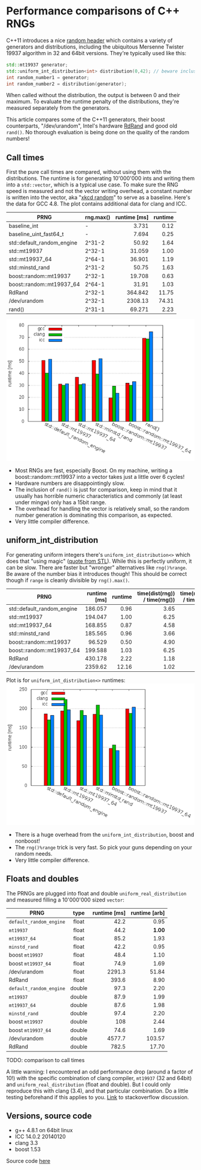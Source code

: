 # Performance comparisons of C++ RNGs
C++11 introduces a nice [random header][3] which contains a variety of generators and distributions, including the ubiquitous Mersenne Twister 19937 algorithm in 32 and 64bit versions. They're typically used like this:

```c++
std::mt19937 generator;
std::uniform_int_distribution<int> distribution(0,42); // beware inclusive ranges!
int random_number1 = generator;
int random_number2 = distribution(generator);
```
When called without the distribution, the output is between 0 and their maximum. To evaluate the runtime penalty of the distributions, they're measured separately from the generators.

This article compares some of the C++11 generators, their boost counterparts, "/dev/urandom", Intel's hardware [RdRand][6] and good old `rand()`.  No thorough evaluation is being done on the quality of the random numbers! 

## Call times

First the pure call times are compared, without using them with the distributions. The runtime is for generating 10'000'000 ints and writing them into a `std::vector`, which is a typical use case. To make sure the RNG speed is measured and not the vector writing overhead, a constant number is written into the vector, aka "[xkcd random][4]" to serve as a baseline. Here's the data for GCC 4.8. The plot contains additional data for clang and ICC.

PRNG	|	rng.max()	|	runtime [ms]	|	runtime
--------- | --------------------- | -------------------: | ---------:
baseline_int 	|	 - 	|	3.731	|	0.12
baseline_uint_fast64_t 	|	 - 	|	7.694	|	0.25
std::default_random_engine 	|	 2^31-2 	|	50.92	|	1.64
std::mt19937 	|	 2^32-1 	|	31.059	|	1.00
std::mt19937_64 	|	 2^64-1 	|	36.901	|	1.19
std::minstd_rand 	|	 2^31-2 	|	50.75	|	1.63
boost::random::mt19937 	|	 2^32-1 	|	19.708	|	0.63
boost::random::mt19937_64 	|	 2^64-1 	|	31.91	|	1.03
RdRand 	|	 2^32-1 	|	364.842	|	11.75
/dev/urandom 	|	 2^32-1 	|	2308.13	|	74.31
rand() 	|	 2^31-1 	|	69.271	|	2.23

![call times](https://raw.githubusercontent.com/s9w/perf_cpp_random/master/plot_calls.png)

- Most RNGs are fast, especially Boost. On my machine, writing a boost::random::mt19937 into a vector takes just a little over 6 cycles!
- Hardware numbers are disappointingly slow.
- The inclusion of `rand()` is just for comparison, keep in mind that it usually has horrible numeric characteristics and commonly (at least under mingw) only has a 15bit range.
- The overhead for handling the vector is relatively small, so the random number generation is dominating this comparison, as expected.
- Very little compiler difference.

## uniform_int_distribution
For generating uniform integers there's `uniform_int_distribution<>` which does that "using magic" ([quote from STL][7]). While this is perfectly uniform, it can be slow. There are faster but "wronger" alternatives like `rng()%range`. Be aware of the number bias it introduces though! This should be correct though if `range` is cleanly divisible by `rng().max()`.

PRNG                   | runtime [ms] | runtime | time(dist(rng)) / time(rng()) | time(modulo) / time(rng())
---------------------- | -----------: | ------: | --------------: | ---: |
std::default_random_engine	|	186.057	|	0.96	|	3.65	|	0.99
std::mt19937	|	194.047	|	1.00	|	6.25	|	1.02
std::mt19937_64	|	168.855	|	0.87	|	4.58	|	0.92
std::minstd_rand	|	185.565	|	0.96	|	3.66	|	0.99
boost::random::mt19937	|	96.529	|	0.50	|	4.90	|	1.14
boost::random::mt19937_64	|	199.588	|	1.03	|	6.25	|	1.01
RdRand	|	430.178	|	2.22	|	1.18	|	0.99
/dev/urandom	|	2359.62	|	12.16	|	1.02	|	1.00

Plot is for `uniform_int_distribution<>` runtimes:
![integers](https://raw.githubusercontent.com/s9w/perf_cpp_random/master/plot_int.png)

- There is a huge overhead from the `uniform_int_distribution`, boost and nonboost!
- The `rng()%range` trick is very fast. So pick your guns depending on your random needs.
- Very little compiler difference.

## Floats and doubles

The PRNGs are plugged into float and double `uniform_real_distribution` and measured filling a 10'000'000 sized `vector`:

PRNG | type | runtime [ms] | runtime [arb]
--- | :---: | ---: | ---:
`default_random_engine` 	|	 float  	|	42.2	|	0.95
`mt19937`               	|	 float  	|	44.2	|	**1.00**
`mt19937_64`            	|	 float  	|	85.2	|	1.93
`minstd_rand`           	|	 float  	|	42.2	|	0.95
boost `mt19937`           	|	 float  	|	48.4	|	1.10
boost `mt19937_64`           	|	 float  	|	74.9	|	1.69
/dev/urandom            	|	 float  	|	2291.3	|	51.84
RdRand                  	|	 float  	|	393.6	|	8.90
`default_random_engine` 	|	 double 	|	97.3	|	2.20
`mt19937`               	|	 double 	|	87.9	|	1.99
`mt19937_64`            	|	 double 	|	87.6	|	1.98
`minstd_rand`           	|	 double 	|	97.4	|	2.20
boost `mt19937`           	|	 double 	|	108	|	2.44
boost `mt19937_64`           	|	 double 	|	74.6	|	1.69
/dev/urandom            	|	 double 	|	4577.7	|	103.57
RdRand                  	|	 double 	|	782.5	|	17.70

TODO: comparison to call times

A little warning: I encountered an odd performance drop (around a factor of 10!) with the specific combination of clang compiler, `mt19937` (32 and 64bit) and `uniform_real_distribution` (float and double). But I could only reproduce this with clang (3.4), and that particular combination. Do a little testing beforehand if this applies to you. [Link][1] to stackoverflow discussion.

## Versions, source code
- g++ 4.8.1 on 64bit linux
- ICC 14.0.2 20140120
- clang 3.3
- boost 1.53

Source code [here][2]


  [1]: http://stackoverflow.com/questions/23240586
  [2]: https://github.com/s9w/perf_cpp_random
  [3]: http://www.cplusplus.com/reference/random/
  [4]: http://xkcd.com/221/
  [5]: http://www.boost.org/doc/libs/1_55_0/doc/html/boost_random/reference.html#boost_random.reference.generators
  [6]: http://en.wikipedia.org/wiki/RdRand
  [7]: http://channel9.msdn.com/Events/GoingNative/2013/rand-Considered-Harmful
